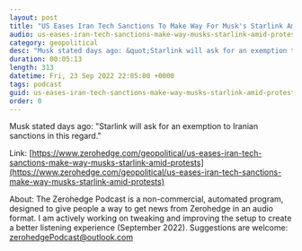 ```yaml
---
layout: post
title: "US Eases Iran Tech Sanctions To Make Way For Musk's Starlink Amid Protests"
audio: us-eases-iran-tech-sanctions-make-way-musks-starlink-amid-protests-0
category: geopolitical
desc: "Musk stated days ago: &quot;Starlink will ask for an exemption to Iranian sanctions in this regard.&quot;"
duration: 00:05:13
length: 313
datetime: Fri, 23 Sep 2022 22:05:00 +0000
tags: podcast
guid: us-eases-iran-tech-sanctions-make-way-musks-starlink-amid-protests-0
order: 0
---
```

Musk stated days ago: &quot;Starlink will ask for an exemption to Iranian sanctions in this regard.&quot;

Link: [https://www.zerohedge.com/geopolitical/us-eases-iran-tech-sanctions-make-way-musks-starlink-amid-protests](https://www.zerohedge.com/geopolitical/us-eases-iran-tech-sanctions-make-way-musks-starlink-amid-protests)

About: The Zerohedge Podcast is a non-commercial, automated program, designed to give people a way to get news from Zerohedge in an audio format.  I am actively working on tweaking and improving the setup to create a better listening experience (September 2022).  Suggestions are welcome: [zerohedgePodcast@outlook.com](mailto:zerohedgePodcast@outlook.com)